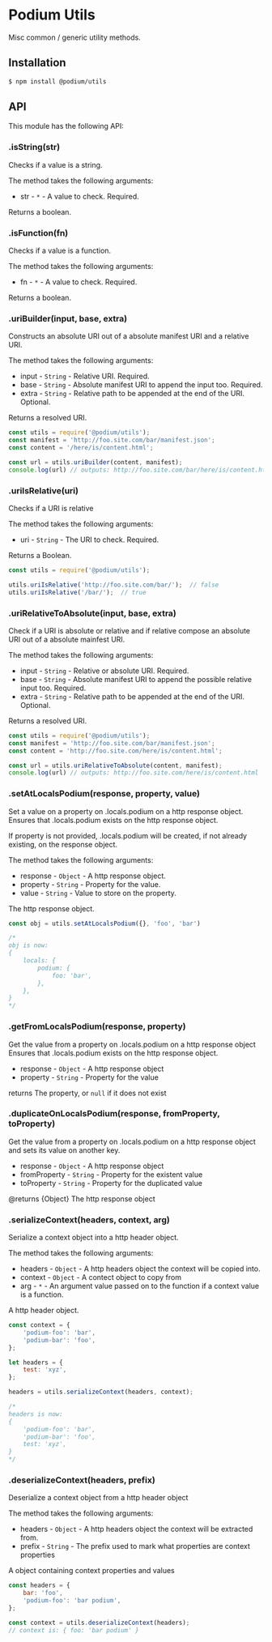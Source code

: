 # Podium Utils

Misc common / generic utility methods.

## Installation

```bash
$ npm install @podium/utils
```

## API

This module has the following API:

### .isString(str)

Checks if a value is a string.

The method takes the following arguments:

 * str - `*` - A value to check. Required.

Returns a boolean.

### .isFunction(fn)

Checks if a value is a function.

The method takes the following arguments:

 * fn - `*` - A value to check. Required.

Returns a boolean.

### .uriBuilder(input, base, extra)

Constructs an absolute URI out of a absolute manifest URI and a relative URI.

The method takes the following arguments:

 * input - `String` - Relative URI. Required.
 * base - `String` - Absolute manifest URI to append the input too. Required.
 * extra - `String` - Relative path to be appended at the end of the URI. Optional.

Returns a resolved URI.

```js
const utils = require('@podium/utils');
const manifest = 'http://foo.site.com/bar/manifest.json';
const content = '/here/is/content.html';

const url = utils.uriBuilder(content, manifest);
console.log(url) // outputs: http://foo.site.com/bar/here/is/content.html
```

### .uriIsRelative(uri)

Checks if a URI is relative

The method takes the following arguments:

 * uri - `String` - The URI to check. Required.

Returns a Boolean.

```js
const utils = require('@podium/utils');

utils.uriIsRelative('http://foo.site.com/bar/');  // false
utils.uriIsRelative('/bar/');  // true
```

### .uriRelativeToAbsolute(input, base, extra)

Check if a URI is absolute or relative and if relative compose an
absolute URI out of a absolute mainfest URI.

The method takes the following arguments:

 * input - `String` - Relative or absolute URI. Required.
 * base - `String` - Absolute manifest URI to append the possible relative input too. Required.
 * extra - `String` - Relative path to be appended at the end of the URI. Optional.

Returns a resolved URI.

```js
const utils = require('@podium/utils');
const manifest = 'http://foo.site.com/bar/manifest.json';
const content = 'http://foo.site.com/here/is/content.html';

const url = utils.uriRelativeToAbsolute(content, manifest);
console.log(url) // outputs: http://foo.site.com/here/is/content.html
```

### .setAtLocalsPodium(response, property, value)

Set a value on a property on .locals.podium on a http response object.
Ensures that .locals.podium exists on the http response object.

If property is not provided, .locals.podium will be created, if not already
existing, on the response object.

The method takes the following arguments:

 * response - `Object` - A http response object.
 * property - `String` - Property for the value.
 * value - `String` - Value to store on the property.

The http response object.

```js
const obj = utils.setAtLocalsPodium({}, 'foo', 'bar')

/*
obj is now:
{
    locals: {
        podium: {
            foo: 'bar',
        },
    },
}
*/
```

### .getFromLocalsPodium(response, property)

Get the value from a property on .locals.podium on a http response object
Ensures that .locals.podium exists on the http response object.

* response - `Object` - A http response object
* property - `String` - Property for the value

returns The property, or `null` if it does not exist

### .duplicateOnLocalsPodium(response, fromProperty, toProperty)

Get the value from a property on .locals.podium on a http response object
and sets its value on another key.

* response - `Object` - A http response object
* fromProperty - `String` - Property for the existent value
* toProperty - `String` - Property for the duplicated value

@returns {Object} The http response object

### .serializeContext(headers, context, arg)

Serialize a context object into a http header object.

The method takes the following arguments:

 * headers - `Object` - A http headers object the context will be copied into.
 * context - `Object` - A contect object to copy from
 * arg - `*` - An argument value passed on to the function if a context value is a function.

A http header object.

```js
const context = {
    'podium-foo': 'bar',
    'podium-bar': 'foo',
};

let headers = {
    test: 'xyz',
};

headers = utils.serializeContext(headers, context);

/*
headers is now:
{
    'podium-foo': 'bar',
    'podium-bar': 'foo',
    test: 'xyz',
}
*/
```


### .deserializeContext(headers, prefix)

Deserialize a context object from a http header object

The method takes the following arguments:

 * headers - `Object` - A http headers object the context will be extracted from.
 * prefix - `String` - The prefix used to mark what properties are context properties

A object containing context properties and values

```js
const headers = {
    bar: 'foo',
    'podium-foo': 'bar podium',
};

const context = utils.deserializeContext(headers);
// context is: { foo: 'bar podium' }
```
